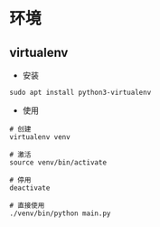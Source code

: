 # 环境

## virtualenv

- 安装

```shell
sudo apt install python3-virtualenv
```

- 使用

```shell
# 创建
virtualenv venv

# 激活
source venv/bin/activate

# 停用
deactivate

# 直接使用
./venv/bin/python main.py
```
